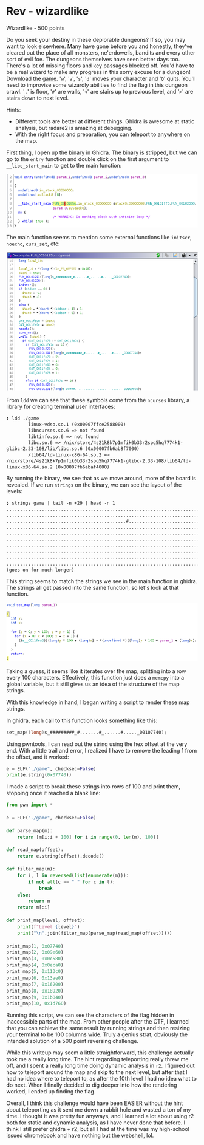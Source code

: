 # Rev - wizardlike

Wizardlike - 500 points

Do you seek your destiny in these deplorable dungeons? If so, you may want to look elsewhere. Many have gone before you and honestly, they've cleared out the place of all monsters, ne'erdowells, bandits and every other sort of evil foe. The dungeons themselves have seen better days too. There's a lot of missing floors and key passages blocked off. You'd have to be a real wizard to make any progress in this sorry excuse for a dungeon! Download the [game](https://artifacts.picoctf.net/c/150/game). '`w`', '`a`', '`s`', '`d`' moves your character and '`Q`' quits. You'll need to improvise some wizardly abilities to find the flag in this dungeon crawl. '`.`' is floor, '`#`' are walls, '`<`' are stairs up to previous level, and '`>`' are stairs down to next level.

Hints:

- Different tools are better at different things. Ghidra is awesome at static analysis, but radare2 is amazing at debugging.
- With the right focus and preparation, you can teleport to anywhere on the map.

First thing, I open up the binary in Ghidra. The binary is stripped, but we can go to the `entry` function and double click on the first argument to `__libc_start_main` to get to the main function:

![the entry function in ghidra](Pasted%20image%2020220327161605.png)

The main function seems to mention some external functions like `initscr`, `noecho`, `curs_set`, etc:

![the main function in ghidra](Pasted%20image%2020220327162005.png)

From `ldd` we can see that these symbols come from the `ncurses` library, a library for creating terminal user interfaces:

```
❯ ldd ./game
        linux-vdso.so.1 (0x00007ffce2588000)
        libncurses.so.6 => not found
        libtinfo.so.6 => not found
        libc.so.6 => /nix/store/4s21k8k7p1mfik0b33r2spq5hq7774k1-glibc-2.33-108/lib/libc.so.6 (0x00007fb6ab8f7000)
        /lib64/ld-linux-x86-64.so.2 => /nix/store/4s21k8k7p1mfik0b33r2spq5hq7774k1-glibc-2.33-108/lib64/ld-linux-x86-64.so.2 (0x00007fb6abaf4000)
```

By running the binary, we see that as we move around, more of the board is revealed.
If we run `strings` on the binary, we can see the layout of the levels:

```
❯ strings game | tail -n +29 | head -n 1
.....................................................................................................#................................................................................................#..............
.....................................................................................................................................................................................................................
............................................#........................................................................................................................................................................
.....................................................................................................................................................................................................................
.....................................................................................................................................................................................................................
.....................................................................................................................................................................................................................
.....................................................................................................................................................................................................................
.....................................................................................................................................................................................................................
.....................................................................................................................................................................................................................
.....................................................................................................................................................................................................................
(goes on for much longer)
```

This string seems to match the strings we see in the main function in ghidra.
The strings all get passed into the same function, so let's look at that function.

![the set_map function in ghidra](set_map.png)

Taking a guess, it seems like it iterates over the map, splitting into a row every 100 characters.
Effectively, this function just does a `memcpy` into a global variable, but it still gives us an idea of the structure of the map strings.

With this knowledge in hand, I began writing a script to render these map strings.

In ghidra, each call to this function looks something like this:

```c
set_map((long)s_#########_#.......#_......#....._00107740);
```

Using pwntools, I can read out the string using the hex offset at the very end. With a little trail and error, I realized I have to remove the leading 1 from the offset, and it worked:

```python
e = ELF("./game", checksec=False)
print(e.string(0x07740))
```

I made a script to break these strings into rows of 100 and print them, stopping once it reached a blank line:

```py
from pwn import *

e = ELF("./game", checksec=False)

def parse_map(m):
    return [m[i:i + 100] for i in range(0, len(m), 100)]

def read_map(offset):
    return e.string(offset).decode()

def filter_map(m):
    for i, l in reversed(list(enumerate(m))):
        if not all(c == " " for c in l):
            break
    else:
        return m
    return m[:i]

def print_map(level, offset):
    print(f"Level {level}")
    print("\n".join(filter_map(parse_map(read_map(offset)))))

print_map(1, 0x07740)
print_map(2, 0x09e60)
print_map(3, 0x0c580)
print_map(4, 0x0eca0)
print_map(5, 0x113c0)
print_map(6, 0x13ae0)
print_map(7, 0x16200)
print_map(8, 0x18920)
print_map(9, 0x1b040)
print_map(10, 0x1d760)
```

Running this script, we can see the characters of the flag hidden in inaccessible parts of the map.
From other people after the CTF, I learned that you can achieve the same result by running strings and then resizing your terminal to be 100 columns wide.
Truly a genius strat, obviously the intended solution of a 500 point reversing challenge.

While this writeup may seem a little straightforward, this challenge actually took me a really long time.
The hint regarding teleporting really threw me off, and I spent a really long time doing dynamic analysis in `r2`.
I figured out how to teleport around the map and skip to the next level, but after that I had no idea where to teleport to, as after the 10th level I had no idea what to do next.
When I finally decided to dig deeper into how the rendering worked, I ended up finding the flag.

Overall, I think this challenge would have been EASIER without the hint about teleporting as it sent me down a rabbit hole and wasted a ton of my time.
I thought it was pretty fun anyways, and I learned a lot about using r2 both for static and dynamic analysis, as I have never done that before.
I think I still prefer ghidra + r2, but all I had at the time was my high-school issued chromebook and have nothing but the webshell, lol.
